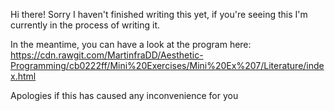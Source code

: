 Hi there! Sorry I haven't finished writing this yet, if you're seeing this I'm currently in the process of writing it. 

In the meantime, you can have a look at the program here: https://cdn.rawgit.com/MartinfraDD/Aesthetic-Programming/cb0222ff/Mini%20Exercises/Mini%20Ex%207/Literature/index.html

Apologies if this has caused any inconvenience for you 
